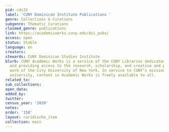 ```yaml
---
pid: cds32
label: 'CUNY Dominican Institute Publications '
genre: Collections & Curations
subgenre: Thematic Curations
claimed_genre: publications
link: https://academicworks.cuny.edu/dsi_pubs/
access: open
status: Stable
language: en
creators:
stewards: CUNY Dominican Studies Institute
blurb: CUNY Academic Works is a service of the CUNY Libraries dedicated to collecting
  and providing access to the research, scholarship, and creative and pedagogical
  work of the City University of New York. In service to CUNY’s mission as a public
  university, content in Academic Works is freely available to all.
related_to:
sub_collections:
open_data:
added_by:
twitter:
census_year: '2020'
notes:
order: '158'
layout: caridischo_item
collection: main
---
```

